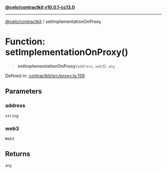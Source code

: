 [**@celo/contractkit v10.0.1-cc13.0**](../README.md)

***

[@celo/contractkit](../globals.md) / setImplementationOnProxy

# Function: setImplementationOnProxy()

> **setImplementationOnProxy**(`address`, `web3`): `any`

Defined in: [contractkit/src/proxy.ts:159](https://github.com/celo-org/developer-tooling/blob/master/packages/sdk/contractkit/src/proxy.ts#L159)

## Parameters

### address

`string`

### web3

`Web3`

## Returns

`any`
